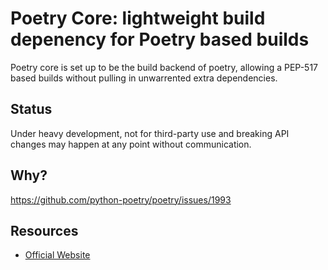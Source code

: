 # Poetry Core: lightweight build depenency for Poetry based builds

Poetry core is set up to be the build backend of poetry, allowing a PEP-517 based builds without pulling in unwarrented extra dependencies.

## Status

Under heavy development, not for third-party use and breaking API changes may happen at any point without communication.

## Why?

https://github.com/python-poetry/poetry/issues/1993

## Resources

* [Official Website](https://python-poetry.org)
